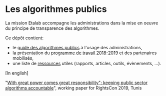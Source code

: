 # Les algorithmes publics

La mission Etalab accompagne les administrations dans la mise en oeuvre du principe de transparence des algorithmes. 

Ce dépôt contient: 
- le [guide des algorithmes publics](0-guide.md) à l'usage des administrations, 
- la présentation du [programme de travail 2018-2019](1-programme-de-travail.md) et des partenaires mobilisés,
- une liste de [ressources](2-ressources.md) utiles (rapports, articles, outils, évènements, ...).

[In english]

"[With great power comes great responsibility": keeping public sector algorithms accountable](https://github.com/etalab/algorithmes-publics/blob/master/20190611_WorkingPaper_PSAAccountability_Etalab.pdf)", working paper for RightsCon 2019, Tunis 

<CurrentGroupToc></CurrentGroupToc>
